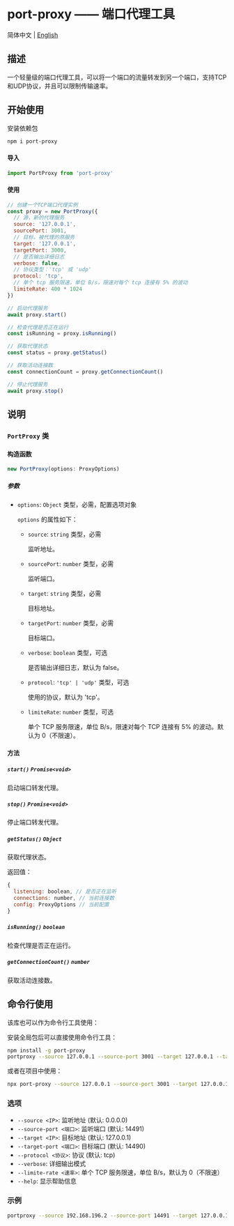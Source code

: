 # port-proxy —— 端口代理工具

简体中文 | [English](../README.md)

## 描述

一个轻量级的端口代理工具，可以将一个端口的流量转发到另一个端口，支持TCP和UDP协议，并且可以限制传输速率。

## 开始使用

安装依赖包

```bash
npm i port-proxy
```

#### 导入

```javascript
import PortProxy from 'port-proxy'
```

#### 使用

```javascript
// 创建一个TCP端口代理实例
const proxy = new PortProxy({
  // 源，新的代理服务
  source: '127.0.0.1',
  sourcePort: 3001,
  // 目标，被代理的原服务
  target: '127.0.0.1',
  targetPort: 3000,
  // 是否输出详细日志
  verbose: false,
  // 协议类型：'tcp' 或 'udp'
  protocol: 'tcp',
  // 单个 tcp 服务限速，单位 B/s，限速对每个 tcp 连接有 5% 的波动
  limiteRate: 400 * 1024
})

// 启动代理服务
await proxy.start()

// 检查代理是否正在运行
const isRunning = proxy.isRunning()

// 获取代理状态
const status = proxy.getStatus()

// 获取活动连接数
const connectionCount = proxy.getConnectionCount()

// 停止代理服务
await proxy.stop()
```

## 说明

### `PortProxy` 类

#### 构造函数

```javascript
new PortProxy(options: ProxyOptions)
```

##### 参数

- `options`: `Object` 类型，必需，配置选项对象
  
  `options` 的属性如下：
  
  - `source`: `string` 类型，必需
    
    监听地址。
  - `sourcePort`: `number` 类型，必需
    
    监听端口。
  - `target`: `string` 类型，必需
    
    目标地址。
  - `targetPort`: `number` 类型，必需
    
    目标端口。
  - `verbose`: `boolean` 类型，可选
    
    是否输出详细日志，默认为 false。
  - `protocol`: `'tcp' | 'udp'` 类型，可选
    
    使用的协议，默认为 'tcp'。
  - `limiteRate`: `number` 类型，可选
    
    单个 TCP 服务限速，单位 B/s，限速对每个 TCP 连接有 5% 的波动。默认为 0（不限速）。

#### 方法

##### `start()` `Promise<void>`

启动端口转发代理。

##### `stop()` `Promise<void>`

停止端口转发代理。

##### `getStatus()` `Object`

获取代理状态。

返回值：

```javascript
{
  listening: boolean, // 是否正在监听
  connections: number, // 当前连接数
  config: ProxyOptions // 当前配置
}
```

##### `isRunning()` `boolean`

检查代理是否正在运行。

##### `getConnectionCount()` `number`

获取活动连接数。

## 命令行使用

该库也可以作为命令行工具使用：

安装全局包后可以直接使用命令行工具：

```bash
npm install -g port-proxy
portproxy --source 127.0.0.1 --source-port 3001 --target 127.0.0.1 --target-port 3000 --verbose --protocol tcp --limite-rate 409600
```

或者在项目中使用：

```bash
npx port-proxy --source 127.0.0.1 --source-port 3001 --target 127.0.0.1 --target-port 3000
```

### 选项

- `--source <IP>`: 监听地址 (默认: 0.0.0.0)
- `--source-port <端口>`: 监听端口 (默认: 14491)
- `--target <IP>`: 目标地址 (默认: 127.0.0.1)
- `--target-port <端口>`: 目标端口 (默认: 14490)
- `--protocol <协议>`: 协议 (默认: tcp)
- `--verbose`: 详细输出模式
- `--limite-rate <速率>`: 单个 TCP 服务限速，单位 B/s，默认为 0（不限速）
- `--help`: 显示帮助信息

### 示例

```bash
portproxy --source 192.168.196.2 --source-port 14491 --target 127.0.0.1 --target-port 14490
```

